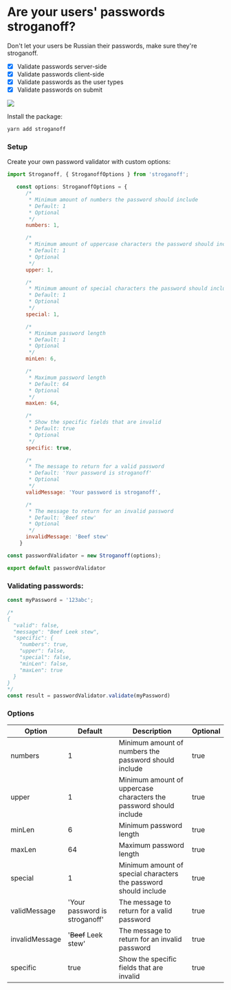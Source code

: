# Are your users' passwords stroganoff?
Don't let your users be Russian their passwords, make sure they're stroganoff.

- [x] Validate passwords server-side
- [x] Validate passwords client-side
- [x] Validate passwords as the user types
- [x] Validate passwords on submit  

![](https://i.imgur.com/fuMVrbq.gif)

Install the package:

```bash
yarn add stroganoff
```

### Setup
Create your own password validator with custom options:

```javascript
import Stroganoff, { StroganoffOptions } from 'stroganoff';

   const options: StroganoffOptions = {
      /*
       * Minimum amount of numbers the password should include
       * Default: 1
       * Optional
       */
      numbers: 1,

      /*
       * Minimum amount of uppercase characters the password should include
       * Default: 1
       * Optional
       */
      upper: 1,

      /*
       * Minimum amount of special characters the password should include
       * Default: 1
       * Optional
       */
      special: 1,

      /*
       * Minimum password length
       * Default: 1
       * Optional
       */
      minLen: 6,

      /*
       * Maximum password length
       * Default: 64
       * Optional
       */
      maxLen: 64,

      /*
       * Show the specific fields that are invalid
       * Default: true
       * Optional
       */
      specific: true,

      /*
       * The message to return for a valid password
       * Default: 'Your password is stroganoff'
       * Optional
       */
      validMessage: 'Your password is stroganoff',

      /*
       * The message to return for an invalid password
       * Default: 'Beef stew'
       * Optional
       */
      invalidMessage: 'Beef stew'
    }

const passwordValidator = new Stroganoff(options);

export default passwordValidator
```


### Validating passwords:
```javascript
const myPassword = '123abc';

/* 
{
  "valid": false,
  "message": "Beef Leek stew",
  "specific": {
    "numbers": true,
    "upper": false,
    "special": false,
    "minLen": false,
    "maxLen": true
  }
}
*/
const result = passwordValidator.validate(myPassword)

```


### Options
| Option         | Default                       | Description                                                        | Optional |
|----------------|-------------------------------|--------------------------------------------------------------------|----------|
| numbers        | 1                             | Minimum amount of numbers the password should include              | true     |
| upper          | 1                             | Minimum amount of uppercase characters the password should include | true     |
| minLen         | 6                             | Minimum password length                                            | true     |
| maxLen         | 64                            | Maximum password length                                            | true     |
| special        | 1                             | Minimum amount of special characters the password should include   | true     |
| validMessage   | 'Your password is stroganoff' | The message to return for a valid password                         | true     |
| invalidMessage | '~~Beef~~ Leek stew'          | The message to return for an invalid password                      | true     |
| specific       | true                          | Show the specific fields that are invalid                          | true     |
